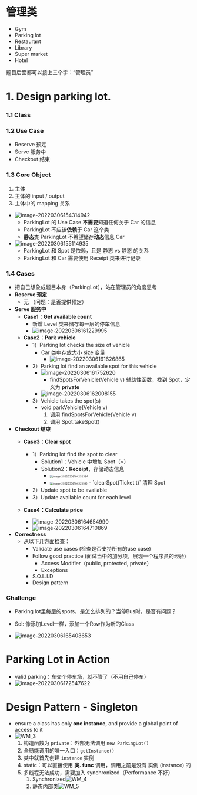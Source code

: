 # 管理类

- Gym
- Parking lot
- Restaurant
- Library
- Super market
- Hotel

题目后面都可以接上三个字：“管理员”

# 1. Design parking lot.

### 1.1 Class

### 1.2 Use  Case

- Reserve 预定
- Serve 服务中
- Checkout 结束

### 1.3 Core Object

1. 主体
2. 主体的 input / output
3. 主体中的 mapping 关系

- ![image-20220306154314942](https://raw.githubusercontent.com/TWDH/Leetcode-From-Zero/pictures/img/image-20220306154314942.png)
  - ParkingLot 的 Use Case **不需要**知道任何关于 Car 的信息 
  - ParkingLot 不应该**依赖**于 Car 这个类
  - **静态**类 ParkingLot 不希望储存**动态**信息 Car 
- ![image-20220306155114935](https://raw.githubusercontent.com/TWDH/Leetcode-From-Zero/pictures/img/image-20220306155114935.png)
  - ParkingLot 和 Spot 是依赖，且是 静态 vs 静态 的关系
  - ParkingLot 和 Car 需要使用 Receipt 类来进行记录

### 1.4 Cases

- 把自己想象成题目本身（ParkingLot），站在管理员的角度思考
- **Reserve 预定**
  - 无 （问题：是否提供预定）
- **Serve 服务中**
  - **Case1：Get available count**
    - 新增 Level 类来储存每一层的停车信息
    - ![image-20220306161229995](https://raw.githubusercontent.com/TWDH/Leetcode-From-Zero/pictures/img/image-20220306161229995.png)
  - **Case2：Park vehicle**
    - 1）Parking lot checks the size of vehicle
      - Car 类中存放大小 size 变量
        - ![image-20220306161626865](https://raw.githubusercontent.com/TWDH/Leetcode-From-Zero/pictures/img/image-20220306161626865.png)
    - 2）Parking lot find an available spot for this vehicle
      - ![image-20220306161752620](https://raw.githubusercontent.com/TWDH/Leetcode-From-Zero/pictures/img/image-20220306161752620.png)
        -  findSpotsForVehicle(Vehicle v) 辅助性函数，找到 Spot，定义为 **private**
      - ![image-20220306162008155](https://raw.githubusercontent.com/TWDH/Leetcode-From-Zero/pictures/img/image-20220306162008155.png)
    - 3）Vehicle takes the spot(s)
      - void parkVehicle(Vehicle v)
        1. 调用 findSpotsForVehicle(Vehicle v)
        2. 调用 Spot.takeSpot()
- **Checkout 结束**
  - **Case3：Clear spot**
    - 1）Parking lot find the spot to clear
      - Solution1：Vehicle 中增加 Spot（×）
      - Solution2：**Receipt**，存储动态信息
        - <img src="https://raw.githubusercontent.com/TWDH/Leetcode-From-Zero/pictures/img/image-20220306164252384.png" alt="image-20220306164252384" style="zoom:50%;" />
        - <img src="https://raw.githubusercontent.com/TWDH/Leetcode-From-Zero/pictures/img/image-20220306164325510.png" alt="image-20220306164325510" style="zoom:50%;" />
          - `clearSpot(Ticket t)` 清理 Spot
    - 2）Update spot to be available
    - 3）Update available count for each level

  - **Case4：Calculate price**
    - ![image-20220306164654990](https://raw.githubusercontent.com/TWDH/Leetcode-From-Zero/pictures/img/image-20220306164654990.png)
    - ![image-20220306164710869](https://raw.githubusercontent.com/TWDH/Leetcode-From-Zero/pictures/img/image-20220306164710869.png)
- **Correctness**
  - 从以下几方面检查：
    - Validate use cases (检查是否支持所有的use case)
    - Follow good practice (面试当中的加分项，展现一个程序员的经验)
      - Access Modifier（public, protected, private）
      - Exceptions
    - S.O.L.I.D
    - Design pattern

### Challenge

- Parking lot里每层的spots，是怎么排列的？当停Bus时，是否有问题？
- Sol: 像添加Level一样，添加一个Row作为新的Class

- ![image-20220306165403653](https://raw.githubusercontent.com/TWDH/Leetcode-From-Zero/pictures/img/image-20220306165403653.png)

# Parking Lot in Action

- valid parking：车交个停车场，就不管了（不用自己停车）
- ![image-20220306172547622](https://raw.githubusercontent.com/TWDH/Leetcode-From-Zero/pictures/img/image-20220306172547622.png)

# Design Pattern - Singleton

- ensure a class has only **one instance**, and provide a global point of access to it
- ![WM_3](https://raw.githubusercontent.com/TWDH/Leetcode-From-Zero/pictures/img/WM_3.jpg)
  1. 构造函数为 `private`：外部无法调用 `new ParkingLot()`
  2. 全局能调用的唯一入口：`getInstance()`
  3. 类中就首先创建 `instance` 实例
  4. static：可以直接使用 **类. func** 调用，调用之前是没有 实例 (instance) 的
  5. 多线程无法成功，需要加入 synchronized（Performance 不好）
     1. Synchronized![WM_4](https://raw.githubusercontent.com/TWDH/Leetcode-From-Zero/pictures/img/WM_4.jpg)
     2. 静态内部类![WM_5](https://raw.githubusercontent.com/TWDH/Leetcode-From-Zero/pictures/img/WM_5.jpg)







































